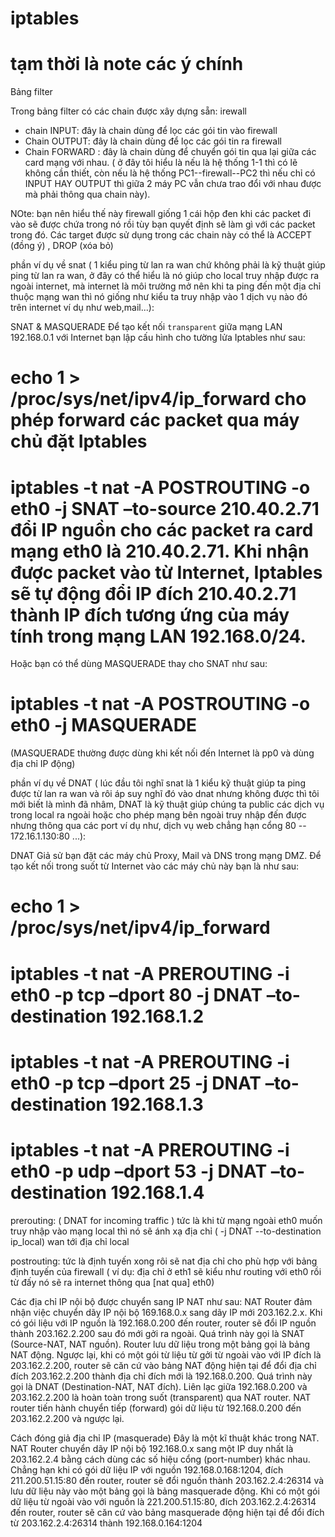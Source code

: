 # iptables
# tạm thời là note các ý chính


Bảng filter

Trong bảng filter có các chain được xây dựng sẵn:
irewall
-  chain INPUT: đây là chain dùng để lọc các gói tin vào firewall
 - Chain OUTPUT: đây là chain dùng để lọc các gói tin ra firewall
 - Chain FORWARD : đây là chain dùng để chuyển gói tin qua lại giữa các card mạng với nhau. ( ở đây tôi hiểu là nếu là hệ thống 1-1 thì có lẽ không cần thiết, còn nếu là hệ thống  PC1--firewall--PC2 thì nếu chỉ có INPUT HAY OUTPUT thì giữa 2 máy PC vẫn chưa trao đổi với nhau được mà phải thông qua chain này).

NOte: bạn nên hiểu thế này firewall giống 1 cái hộp đen khi các packet đi vào sẽ được chứa trong nó rồi tùy bạn quyết định sẽ làm gì với các packet trong đó. 
Các target được sử dụng trong các chain này có thể là ACCEPT (đồng ý) , DROP (xóa bỏ)















phần ví dụ về snat ( 1 kiểu ping từ lan ra wan chứ không phải là kỹ thuật giúp ping từ lan ra wan, ở đây có thể hiểu là nó giúp cho local truy nhập được ra ngoài internet, mà internet là môi trường mở nên khi ta ping đến một địa chỉ thuộc mạng wan thì nó giống như kiểu ta truy nhập vào 1 dịch vụ nào đó trên internet ví dụ như web,mail...):

SNAT & MASQUERADE
Để tạo kết nối `transparent` giữa mạng LAN 192.168.0.1 với Internet bạn lập cấu hình cho tường lửa Iptables như sau:
# echo 1 > /proc/sys/net/ipv4/ip_forward cho phép forward các packet qua máy chủ đặt Iptables
# iptables -t nat -A POSTROUTING -o eth0 -j SNAT –to-source 210.40.2.71 đổi IP nguồn cho các packet ra card mạng eth0 là 210.40.2.71. Khi nhận được packet vào từ Internet, Iptables sẽ tự động đổi IP đích 210.40.2.71 thành IP đích tương ứng của máy tính trong mạng LAN 192.168.0/24.
Hoặc bạn có thể dùng MASQUERADE thay cho SNAT như sau:
# iptables -t nat -A POSTROUTING -o eth0 -j MASQUERADE
(MASQUERADE thường được dùng khi kết nối đến Internet là pp0 và dùng địa chỉ IP động)

phần ví dụ về DNAT ( lúc đầu tôi nghĩ snat là 1 kiểu kỹ thuật giúp ta ping được từ lan ra wan và rôi áp suy nghĩ đó vào dnat nhưng không được thì tôi mới biết là mình đã nhâm, DNAT là kỹ thuật giúp chúng ta public các dịch vụ trong local ra ngoài hoặc cho phép mạng bên ngoài truy nhập đến được nhưng thông qua các port ví dụ như, dịch vụ web chẳng hạn cổng 80 -- 172.16.1.130:80 ...):

DNAT
Giả sử bạn đặt các máy chủ Proxy, Mail và DNS trong mạng DMZ. Để tạo kết nối trong suốt từ Internet vào các máy chủ này bạn là như sau:
# echo 1 > /proc/sys/net/ipv4/ip_forward
# iptables -t nat -A PREROUTING -i eth0 -p tcp –dport 80 -j DNAT –to-destination 192.168.1.2
# iptables -t nat -A PREROUTING -i eth0 -p tcp –dport 25 -j DNAT –to-destination 192.168.1.3
# iptables -t nat -A PREROUTING -i eth0 -p udp –dport 53 -j DNAT –to-destination 192.168.1.4

prerouting: ( DNAT for incoming traffic ) tức là khi từ mạng ngoài eth0 muốn truy nhập vào mạng local thì nó sẽ ánh xạ địa chỉ ( -j DNAT --to-destination ip_local) wan tới địa chỉ local

postrouting: tức là định tuyến xong rôi sẽ nat địa chỉ cho phù hợp với bảng định tuyến của firewall ( ví dụ: địa chỉ ở eth1 sẽ kiểu như routing với eth0 rồi từ đấy nó sẽ ra internet thông qua [nat qua] eth0)


Các địa chỉ IP nội bộ được chuyển sang IP NAT như sau:
NAT Router đảm nhận việc chuyển dãy IP nội bộ 169.168.0.x sang dãy IP mới 203.162.2.x. Khi có gói liệu với IP nguồn là 192.168.0.200 đến router, router sẽ đổi IP nguồn thành 203.162.2.200 sau đó mới gởi ra ngoài. Quá trình này gọi là SNAT (Source-NAT, NAT nguồn). Router lưu dữ liệu trong một bảng gọi là bảng NAT động. Ngược lại, khi có một gói từ liệu từ gởi từ ngoài vào với IP đích là 203.162.2.200, router sẽ căn cứ vào bảng NAT động hiện tại để đổi địa chỉ đích 203.162.2.200 thành địa chỉ đích mới là 192.168.0.200. Quá trình này gọi là DNAT (Destination-NAT, NAT đích). Liên lạc giữa 192.168.0.200 và 203.162.2.200 là hoàn toàn trong suốt (transparent) qua NAT router. NAT router tiến hành chuyển tiếp (forward) gói dữ liệu từ 192.168.0.200 đến 203.162.2.200 và ngược lại.

Cách đóng giả địa chỉ IP (masquerade)
Đây là một kĩ thuật khác trong NAT.
NAT Router chuyển dãy IP nội bộ 192.168.0.x sang một IP duy nhất là 203.162.2.4 bằng cách dùng các số hiệu cổng (port-number) khác nhau. Chẳng hạn khi có gói dữ liệu IP với nguồn 192.168.0.168:1204, đích 211.200.51.15:80 đến router, router sẽ đổi nguồn thành 203.162.2.4:26314 và lưu dữ liệu này vào một bảng gọi là bảng masquerade động. Khi có một gói dữ liệu từ ngoài vào với nguồn là 221.200.51.15:80, đích 203.162.2.4:26314 đến router, router sẽ căn cứ vào bảng masquerade động hiện tại để đổi đích từ 203.162.2.4:26314 thành 192.168.0.164:1204


